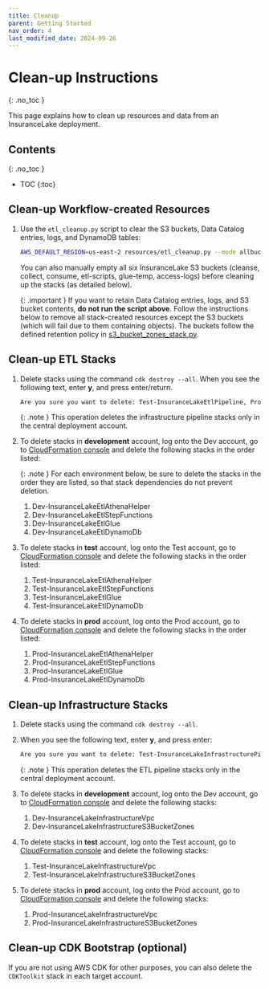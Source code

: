 ```yaml
---
title: Cleanup
parent: Getting Started
nav_order: 4
last_modified_date: 2024-09-26
---
```

# Clean-up Instructions
{: .no_toc }

This page explains how to clean up resources and data from an InsuranceLake deployment.

## Contents
{: .no_toc }

* TOC
{:toc}

## Clean-up Workflow-created Resources

1. Use the `etl_cleanup.py` script to clear the S3 buckets, Data Catalog entries, logs, and DynamoDB tables:
   ```bash
   AWS_DEFAULT_REGION=us-east-2 resources/etl_cleanup.py --mode allbuckets
   ```

   You can also manually empty all six InsuranceLake S3 buckets (cleanse, collect, consume, etl-scripts, glue-temp, access-logs) before cleaning up the stacks (as detailed below).

   {: .important }
   If you want to retain Data Catalog entries, logs, and S3 bucket contents, **do not run the script above**. Follow the instructions below to remove all stack-created resources except the S3 buckets (which will fail due to them containing objects). The buckets follow the defined retention policy in [s3_bucket_zones_stack.py](https://github.com/aws-samples/aws-insurancelake-infrastructure/blob/main/lib/s3_bucket_zones_stack.py#L45).

## Clean-up ETL Stacks

1. Delete stacks using the command `cdk destroy --all`. When you see the following text, enter **y**, and press enter/return.

   ```bash
   Are you sure you want to delete: Test-InsuranceLakeEtlPipeline, Prod-InsuranceLakeEtlPipeline, Dev-InsuranceLakeEtlPipeline (y/n)?
   ```

   {: .note }
   This operation deletes the infrastructure pipeline stacks only in the central deployment account.

1. To delete stacks in **development** account, log onto the Dev account, go to [CloudFormation console](https://console.aws.amazon.com/cloudformation) and delete the following stacks in the order listed:

   {: .note }
   For each environment below, be sure to delete the stacks in the order they are listed, so that stack dependencies do not prevent deletion.

   1. Dev-InsuranceLakeEtlAthenaHelper
   1. Dev-InsuranceLakeEtlStepFunctions
   1. Dev-InsuranceLakeEtlGlue
   1. Dev-InsuranceLakeEtlDynamoDb

1. To delete stacks in **test** account, log onto the Test account, go to [CloudFormation console](https://console.aws.amazon.com/cloudformation) and delete the following stacks in the order listed:

   1. Test-InsuranceLakeEtlAthenaHelper
   1. Test-InsuranceLakeEtlStepFunctions
   1. Test-InsuranceLakeEtlGlue
   1. Test-InsuranceLakeEtlDynamoDb

1. To delete stacks in **prod** account, log onto the Prod account, go to [CloudFormation console](https://console.aws.amazon.com/cloudformation) and delete the following stacks in the order listed:

   1. Prod-InsuranceLakeEtlAthenaHelper
   1. Prod-InsuranceLakeEtlStepFunctions
   1. Prod-InsuranceLakeEtlGlue
   1. Prod-InsuranceLakeEtlDynamoDb

## Clean-up Infrastructure Stacks

1. Delete stacks using the command `cdk destroy --all`.

1. When you see the following text, enter **y**, and press enter:

   ```bash
   Are you sure you want to delete: Test-InsuranceLakeInfrastructurePipeline, Prod-InsuranceLakeInfrastructurePipeline, Dev-InsuranceLakeInfrastructurePipeline (y/n)?
   ```

   {: .note }
   This operation deletes the ETL pipeline stacks only in the central deployment account.

1. To delete stacks in **development** account, log onto the Dev account, go to [CloudFormation console](https://console.aws.amazon.com/cloudformation) and delete the following stacks:

   1. Dev-InsuranceLakeInfrastructureVpc
   1. Dev-InsuranceLakeInfrastructureS3BucketZones

1. To delete stacks in **test** account, log onto the Test account, go to [CloudFormation console](https://console.aws.amazon.com/cloudformation) and delete the following stacks:

   1. Test-InsuranceLakeInfrastructureVpc
   1. Test-InsuranceLakeInfrastructureS3BucketZones

1. To delete stacks in **prod** account, log onto the Prod account, go to [CloudFormation console](https://console.aws.amazon.com/cloudformation) and delete the following stacks:

   1. Prod-InsuranceLakeInfrastructureVpc
   1. Prod-InsuranceLakeInfrastructureS3BucketZones

## Clean-up CDK Bootstrap (optional)

If you are not using AWS CDK for other purposes, you can also delete the `CDKToolkit` stack in each target account.